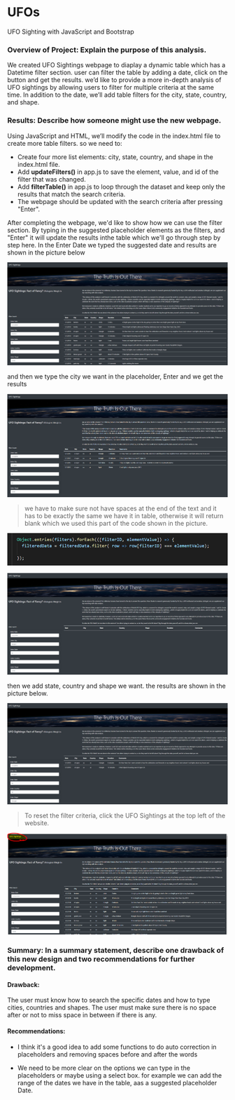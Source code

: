 # UFOs

UFO Sighting with JavaScript and Bootstrap

### Overview of Project: Explain the purpose of this analysis.

We created UFO Sightings webpage to diaplay a dynamic table which has a Datetime filter section. user can filter the table by adding a date, click on the button and get the results. we’d like to provide a more in-depth analysis of UFO sightings by allowing users to filter for multiple criteria at the same time. In addition to the date, we’ll add table filters for the city, state, country, and shape. 

### Results: Describe how someone might use the new webpage.

Using JavaScript and HTML, we’ll modify the code in the index.html file to create more table filters. so we need to:

- Create four more list elements: city, state, country, and shape in the index.html file.
- Add **updateFilters()** in app.js to save the element, value, and id of the filter that was changed.
- Add **filterTable()** in app.js to loop through the dataset and keep only the results that match the search criteria.
- The webpage should be updated with the search criteria after pressing "Enter".

After completing the webpage, we'd like to show how we can use the filter section. By typing in the suggested placeholder elements as the filters, and "Enter" it will update the results inthe table which we'll go through step by step here.
In the Enter Date we typed the suggested date and results are shown in the picture below

![This is an image](https://github.com/samiramghd/UFOs/blob/main/static/images/date.PNG)

and then we type the city we want in the placeholder, Enter and we get the results

![This is an image](https://github.com/samiramghd/UFOs/blob/main/static/images/city.PNG)

> we have to make sure not have spaces at the end of the text and it has to be exactly the same we have it in table, otherwise it will return blank which we used this part of the code shown in the picture.

![This is an image](https://github.com/samiramghd/UFOs/blob/main/static/images/city3.PNG)


![This is an image](https://github.com/samiramghd/UFOs/blob/main/static/images/city2.PNG)

then we add state, country and shape we want. the results are shown in the picture below.

![This is an image](https://github.com/samiramghd/UFOs/blob/main/static/images/shape.PNG)

> To reset the filter criteria, click the UFO Sightings at the top left of the website.


![This is an image](https://github.com/samiramghd/UFOs/blob/main/static/images/ufo.PNG)


### Summary: In a summary statement, describe one drawback of this new design and two recommendations for further development.

#### Drawback: 

The user must know how to search the specific dates and how to type cities, countries and shapes. The user must make sure there is no space after or not to miss space in between if there is any. 

#### Recommendations:

- I think it's a good idea to add some functions to do auto correction in placeholders and removing spaces before and after the words

- We need to be more clear on the options we can type in the placeholders or maybe using a select box. for example we can add the range of the dates we have in the table, aas a suggested placeholder Date.
